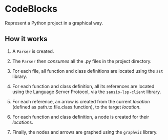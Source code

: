 # CodeBlocks

Represent a Python project in a graphical way.

## How it works

1. A `Parser` is created.

1. The `Parser` then *consumes* all the .py files in the project directory.

1. For each file, all function and class definitions are located using the `ast` library.

1. For each function and class definition, all its references are located using the Language Server Protocol, via the `sansio-lsp-client` library.

1. For each reference, an arrow is created from the current *location* (defined as path.to.file.class.function), to the target *location*.

1. For each function and class definition, a node is created for their *location*s.

1. Finally, the nodes and arrows are graphed using the `graphviz` library.

